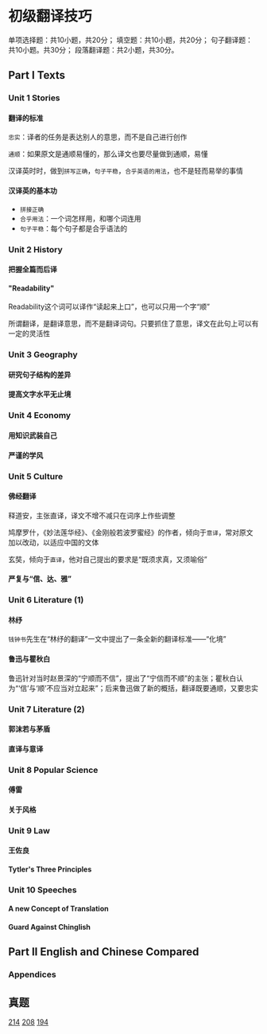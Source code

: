 # 初级翻译技巧

单项选择题：共10小题，共20分；
填空题：共10小题，共20分；
句子翻译题：共10小题。共30分；
段落翻译题：共2小题，共30分。

## Part I Texts
### Unit 1 Stories

#### 翻译的标准

`忠实`：译者的任务是表达别人的意思，而不是自己进行创作

`通顺`：如果原文是通顺易懂的，那么译文也要尽量做到通顺，易懂

汉译英时时，做到`拼写正确`，`句子平稳`，`合乎英语的用法`，也不是轻而易举的事情

#### 汉译英的基本功

- `拼接正确`
- `合乎用法`：一个词怎样用，和哪个词连用
- `句子平稳`：每个句子都是合乎语法的

### Unit 2 History

#### 把握全篇而后译

#### "Readability"

Readability这个词可以译作“读起来上口”，也可以只用一个字“顺”

所谓翻译，是翻译意思，而不是翻译词句。只要抓住了意思，译文在此句上可以有一定的灵活性

### Unit 3 Geography

#### 研究句子结构的差异
#### 提高文字水平无止境
### Unit 4 Economy
#### 用知识武装自己
#### 严谨的学风
### Unit 5 Culture
#### 佛经翻译

释道安，主张直译，译文不增不减只在词序上作些调整

鸠摩罗什，《妙法莲华经》、《金刚般若波罗蜜经》的作者，倾向于`意译`，常对原文加以改动，以适应中国的文体

玄奘，倾向于`直译`，他对自己提出的要求是“既须求真，又须喻俗”

#### 严复与“信、达、雅”

### Unit 6 Literature (1)

#### 林纾

`钱钟书`先生在“林纾的翻译”一文中提出了一条全新的翻译标准——“化境”

#### 鲁迅与瞿秋白

鲁迅针对当时赵景深的“宁顺而不信”，提出了“宁信而不顺”的主张；瞿秋白认为“‘信’与‘顺’不应当对立起来”；后来鲁迅做了新的概括，翻译既要通顺，又要忠实

### Unit 7 Literature (2)
#### 郭沫若与茅盾
#### 直译与意译
### Unit 8 Popular Science
#### 傅雷
#### 关于风格
### Unit 9 Law
#### 王佐良
#### Tytler's Three Principles
### Unit 10 Speeches
#### A new Concept of Translation
#### Guard Against Chinglish
## Part II English and Chinese Compared
### Appendices

## 真题

[214](https://www.educity.cn/zikao/327341.html)
[208](https://www.educity.cn/news/index.html?articleTitle=06009)
[194](https://www.educity.cn/zikao/88339.html)
